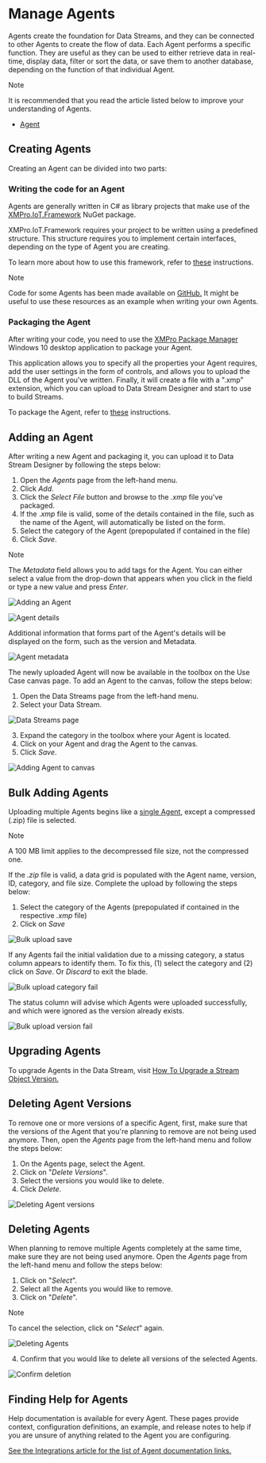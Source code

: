 # Manage Agents

Agents create the foundation for Data Streams, and they can be connected to other Agents to create the flow of data. Each Agent performs a specific function. They are useful as they can be used to either retrieve data in real-time, display data, filter or sort the data, or save them to another database, depending on the function of that individual Agent.

> [!NOTE]
> It is recommended that you read the article listed below to improve your understanding of Agents.
>
> * [Agent](../../concepts/agent/)

## **Creating Agents**

Creating an Agent can be divided into two parts:

### Writing the code for an Agent

Agents are generally written in C# as library projects that make use of the [XMPro.IoT.Framework](https://www.nuget.org/packages/XMPro.IOT.Framework/) NuGet package.

XMPro.IoT.Framework requires your project to be written using a predefined structure. This structure requires you to implement certain interfaces, depending on the type of Agent you are creating.

To learn more about how to use this framework, refer to [these](building-agents.md) instructions.

> [!NOTE]
> Code for some Agents has been made available on [GitHub.](https://github.com/XMPro/) It might be useful to use these resources as an example when writing your own Agents.

### Packaging the Agent

After writing your code, you need to use the [XMPro Package Manager](https://apps.microsoft.com/store/detail/xmpro-package-manager/9N3F4WNSLGZK?hl=en-us&gl=us&activetab=pivot%3Aoverviewtab) Windows 10 desktop application to package your Agent.

This application allows you to specify all the properties your Agent requires, add the user settings in the form of controls, and allows you to upload the DLL of the Agent you've written. Finally, it will create a file with a ".xmp" extension, which you can upload to Data Stream Designer and start to use to build Streams.

To package the Agent, refer to [these](packaging-agents.md) instructions.

## **Adding an Agent**

After writing a new Agent and packaging it, you can upload it to Data Stream Designer by following the steps below:

1. Open the _Agents_ page from the left-hand menu.
2. Click _Add_.
3. Click the _Select File_ button and browse to the _.xmp_ file you've packaged.
4. If the ._xmp_ file is valid, some of the details contained in the file, such as the name of the Agent, will automatically be listed on the form.
5. Select the category of the Agent (prepopulated if contained in the file)
6. Click _Save_.

> [!NOTE]
> The _Metadata_ field allows you to add tags for the Agent. You can either select a value from the drop-down that appears when you click in the field or type a new value and press _Enter_.

![Adding an Agent](/docs/images/agent-add.png)

![Agent details](/docs/images/agent-details.png)

Additional information that forms part of the Agent's details will be displayed on the form, such as the version and Metadata.

![Agent metadata](/docs/images/agent-metadata.png)

The newly uploaded Agent will now be available in the toolbox on the Use Case canvas page. To add an Agent to the canvas, follow the steps below:

1. Open the Data Streams page from the left-hand menu.
2. Select your Data Stream.

![Data Streams page](/docs/images/data-streams.png)

3. Expand the category in the toolbox where your Agent is located.
4. Click on your Agent and drag the Agent to the canvas.
5. Click _Save_.

![Adding Agent to canvas](/docs/images/agent-canvas.png)

## Bulk Adding Agents

Uploading multiple Agents begins like a [single Agent](manage-agents.md#uploading-an-agent-to-data-stream-designer), except a compressed (.zip) file is selected.

> [!NOTE]
> A 100 MB limit applies to the decompressed file size, not the compressed one.

If the _.zip_ file is valid, a data grid is populated with the Agent name, version, ID, category, and file size. Complete the upload by following the steps below:

1. Select the category of the Agents (prepopulated if contained in the respective _.xmp_ file)
2. Click on _Save_

![Bulk upload save](/docs/images/bulk-upload-save.png)

If any Agents fail the initial validation due to a missing category, a status column appears to identify them. To fix this, (1) select the category and (2) click on _Save_. Or _Discard_ to exit the blade.

![Bulk upload category fail](/docs/images/bulk-upload-category-fail.png)

The status column will advise which Agents were uploaded successfully, and which were ignored as the version already exists.

![Bulk upload version fail](/docs/images/bulk-upload-version-fail.png)

## **Upgrading Agents**

To upgrade Agents in the Data Stream, visit [How To Upgrade a Stream Object Version.](../data-streams/upgrade-a-stream-object-version.md)

## **Deleting Agent Versions**

To remove one or more versions of a specific Agent, first, make sure that the versions of the Agent that you're planning to remove are not being used anymore. Then, open the _Agents_ page from the left-hand menu and follow the steps below:

1. On the Agents page, select the Agent.
2. Click on "_Delete Versions_".
3. Select the versions you would like to delete.
4. Click _Delete_.

![Deleting Agent versions](/docs/images/agent-delete-versions.png)

## **Deleting Agents**

When planning to remove multiple Agents completely at the same time, make sure they are not being used anymore. Open the _Agents_ page from the left-hand menu and follow the steps below:

1. Click on "_Select_".
2. Select all the Agents you would like to remove.
3. Click on "_Delete_".

> [!NOTE]
> To cancel the selection, click on "_Select_" again.

![Deleting Agents](/docs/images/agent-delete.png)

4. Confirm that you would like to delete all versions of the selected Agents.

![Confirm deletion](/docs/images/agent-delete-confirm.png)

## Finding Help for Agents

Help documentation is available for every Agent. These pages provide context, configuration definitions, an example, and release notes to help if you are unsure of anything related to the Agent you are configuring.

[See the Integrations article for the list of Agent documentation links.](https://documentation.xmpro.com/resources/integrations)

